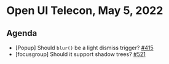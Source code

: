 # Open UI Telecon, May 5, 2022

## Agenda
  - [Popup] Should `blur()` be a light dismiss trigger? [#415](https://github.com/openui/open-ui/issues/415)
  - [focusgroup] Should it support shadow trees? [#521](https://github.com/openui/open-ui/issues/521)

